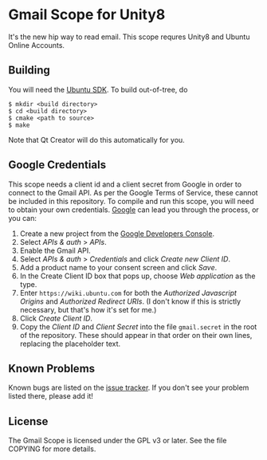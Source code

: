 Gmail Scope for Unity8
======================
It's the new hip way to read email.  This scope requres Unity8 and
Ubuntu Online Accounts.

Building
--------
You will need the [Ubuntu SDK][1].  To build out-of-tree, do
```
$ mkdir <build directory>
$ cd <build directory>
$ cmake <path to source>
$ make
```
Note that Qt Creator will do this automatically for you.

Google Credentials
------------------
This scope needs a client id and a client secret from Google in order to
connect to the Gmail API.  As per the Google Terms of Service, these
cannot be included in this repository.  To compile and run this scope,
you will need to obtain your own credentials.  [Google][2] can lead you
through the process, or you can:

1. Create a new project from the [Google Developers Console][3].
2. Select *APIs & auth* > *APIs*.
3. Enable the Gmail API.
4. Select *APIs & auth* > *Credentials* and click *Create new Client ID*.
5. Add a product name to your consent screen and click *Save*.
6. In the Create Client ID box that pops up, choose *Web application* as the type.
7. Enter `https://wiki.ubuntu.com` for both the *Authorized Javascript Origins* and *Authorized Redirect URIs*.  (I don't know if this is strictly necessary, but that's how it's set for me.)
8. Click *Create Client ID*.
9. Copy the *Client ID* and *Client Secret* into the file `gmail.secret` in the root of the repository.  These should appear in that order on their own lines, replacing the placeholder text.

Known Problems
--------------
Known bugs are listed on the [issue tracker][4].  If you don't see
your problem listed there, please add it!

License
-------
The Gmail Scope is licensed under the GPL v3 or later.  See the file
COPYING for more details.


[1]: http://developer.ubuntu.com/start/ubuntu-sdk/installing-the-sdk/ "Ubuntu SDK"
[2]: https://developers.google.com/gmail/api/auth/web-server#create_a_client_id_and_client_secret
[3]: https://console.developers.google.com/
[4]: https://github.com/rschroll/gmail-scope/issues "Bug tracker"
